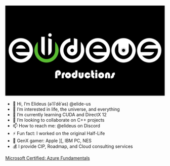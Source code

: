 ![e l i d e u s](https://github.com/elide-us/ClayEngineOSS/blob/main/elogo2.png?raw=true)

- 👋 Hi, I’m Elideus (əˈlīˈdēˈəs) @elide-us
- 👀 I’m interested in life, the universe, and everything
- 🌱 I’m currently learning CUDA and DirectX 12
- 💞️ I’m looking to collaborate on C++ projects
- 📫 How to reach me: @elideus on Discord
- ⚡ Fun fact: I worked on the original Half-Life
- 💎 GenX gamer: Apple ][, IBM PC, NES
- 💰 I provide CIP, Roadmap, and Cloud consulting services

[Microsoft Certified: Azure Fundamentals](https://learn.microsoft.com/api/credentials/share/en-us/AaronStackpole-7867/C4B022024B8C691E?sharingId=5203049D1371A383)

<!---
elide-us/elide-us is a ✨ special ✨ repository because its `README.md` (this file) appears on your GitHub profile.
You can click the Preview link to take a look at your changes.
--->
